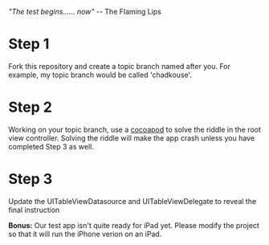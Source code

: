 *"The test begins...... now"* -- The Flaming Lips
  
  
Step 1
======
Fork this repository and create a topic branch named after you.  For example, my topic branch would be called 'chadkouse'.

Step 2
======
Working on your topic branch, use a [cocoapod](http://cocoapods.org/) to solve the riddle in the root view controller.
Solving the riddle will make the app crash unless you have completed Step 3 as well.

Step 3
======
Update the UITableViewDatasource and UITableViewDelegate to reveal the final instruction


**Bonus:** Our test app isn't quite ready for iPad yet.  Please modify the project so that it will run the iPhone verion on an iPad.  
